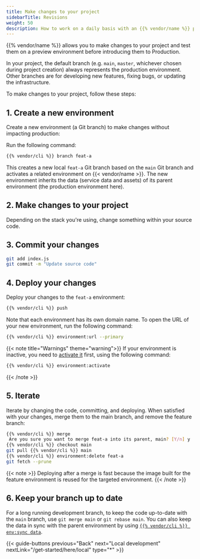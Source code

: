 ```yaml
---
title: Make changes to your project
sidebarTitle: Revisions
weight: 50
description: How to work on a daily basis with an {{% vendor/name %}} project?
---
```


{{% vendor/name %}} allows you to make changes to your project and test them on a preview environment before introducing them to Production.

In your project, the default branch (e.g. `main`, `master`, whichever chosen during project creation) always represents the production environment.
Other branches are for developing new features, fixing bugs, or updating the infrastructure.

To make changes to your project, follow these steps:

## 1. Create a new environment

Create a new environment (a Git branch) to make changes without impacting production:

Run the following command:

```bash {location="Terminal"}
{{% vendor/cli %}} branch feat-a
```

This creates a new local `feat-a` Git branch based on the `main` Git branch
and activates a related environment on {{< vendor/name >}}.
The new environment inherits the data (service data and assets) of its parent environment (the production environment here).

## 2. Make changes to your project

Depending on the stack you're using, change something within your source code.

## 3. Commit your changes

```bash {location="Terminal"}
git add index.js
git commit -m "Update source code"
```

## 4. Deploy your changes

Deploy your changes to the `feat-a` environment:

```bash {location="Terminal"}
{{% vendor/cli %}} push
```

Note that each environment has its own domain name.
To open the URL of your new environment, run the following command:

```bash {location="Terminal"}
{{% vendor/cli %}} environment:url --primary
```

{{< note title="Warnings" theme="warning">}}
If your environment is inactive, you need to [activate it](/environments/deactivate-environment.md#reactivate-an-environment) first, using the following command:

```bash {location="Terminal"}
{{% vendor/cli %}} environment:activate
```

{{< /note >}}

## 5. Iterate

Iterate by changing the code, committing, and deploying.
When satisfied with your changes, merge them to the main branch,
and remove the feature branch:

```bash {location="Terminal"}
{{% vendor/cli %}} merge
 Are you sure you want to merge feat-a into its parent, main? [Y/n] y
{{% vendor/cli %}} checkout main
git pull {{% vendor/cli %}} main
{{% vendor/cli %}} environment:delete feat-a
git fetch --prune
```

{{< note >}}
Deploying after a merge is fast because the image built for the feature environment is reused for the targeted environment.
{{< /note >}}

## 6. Keep your branch up to date

For a long running development branch, to keep the code up-to-date with the `main` branch, use `git merge main` or `git rebase main`.
You can also keep the data in sync with the parent environment by using [`{{% vendor/cli %}} env:sync data`](/administration/cli/reference.html#environmentsynchronize).

{{< guide-buttons previous="Back" next="Local development" nextLink="/get-started/here/local" type="\*" >}}

